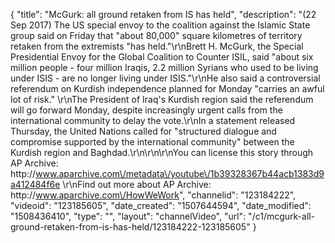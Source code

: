 {
    "title": "McGurk: all ground retaken from IS has held",
    "description": "(22 Sep 2017) The US special envoy to the coalition against the Islamic State group said on Friday that \"about 80,000\" square kilometres of territory retaken from the extremists \"has held.\"\r\nBrett H. McGurk, the Special Presidential Envoy for the Global Coalition to Counter ISIL, said \"about six million people - four million Iraqis, 2.2 million Syrians who used to be living under ISIS - are no longer living under ISIS.\"\r\nHe also said a controversial referendum on Kurdish independence planned for Monday \"carries an awful lot of risk.\" \r\nThe President of Iraq's Kurdish region said the referendum will go forward Monday, despite increasingly urgent calls from the international community to delay the vote.\r\nIn a statement released Thursday, the United Nations called for \"structured dialogue and compromise supported by the international community\" between the Kurdish region and Baghdad.\r\n\r\n\r\nYou can license this story through AP Archive: http:\/\/www.aparchive.com\/metadata\/youtube\/1b39328367b44acb1383d9a412484f6e \r\nFind out more about AP Archive: http:\/\/www.aparchive.com\/HowWeWork",
    "channelid": "123184222",
    "videoid": "123185605",
    "date_created": "1507644594",
    "date_modified": "1508436410",
    "type": "",
    "layout": "channelVideo",
    "url": "\/c1\/mcgurk-all-ground-retaken-from-is-has-held\/123184222-123185605"
}